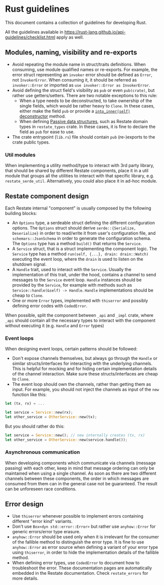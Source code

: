 # Rust guidelines

This document contains a collection of guidelines for developing Rust.

All the guidelines available in https://rust-lang.github.io/api-guidelines/checklist.html apply as well.

## Modules, naming, visibility and re-exports

* Avoid repeating the module name in struct/traits definitions. When consuming, use module qualified names or re-exports. 
  For example, the error struct representing an `invoker` error should be defined as `Error`, not `InvokerError`. 
  When consuming it, it should be referred as `invoker::Error` or imported as `use invoker::Error as InvokerError`.
* Avoid defining the struct field's visibility as `pub` or even `pub(crate)`, but rather use getters/setters. There are two notable exceptions to this rule:
  * When a type needs to be deconstructed, to take ownership of the single fields, which would be rather heavy to `Clone`. In these cases, either make the field `pub` or provide a [`into_inner(self)` deconstructor](https://users.rust-lang.org/t/explanation-of-into-inner/13872) method. 
  * When defining [Passive data structures](https://en.wikipedia.org/wiki/Passive_data_structure), such as Restate domain types in `restate_types` crate. In these cases, it is fine to declare the field as `pub` for ease to use.
* The crate entrypoint (`lib.rs`) file should contain `pub` (re-)exports to the crate public types.

### Util modules

When implementing a utility method/type to interact with 3rd party library, that should be shared by different Restate components, 
place it in a util module that groups all the utilities to interact with that specific library, e.g. `restate_serde_util`. 
Alternatively, you could also place it in ad-hoc module.

## Restate component design

Each Restate internal "component" is usually composed by the following building blocks:

* An `Options` type, a serdeable struct defining the different configuration options. 
  The `Options` struct should derive `serde::{Serialize, Deserialize}` in order to read/write it from user's configuration file, 
  and `schemars::JsonSchema` in order to generate the configuration schema. The `Options` type has a method `build()` that returns the `Service`.
* A `Service` struct, that is a struct implementing the component logic. 
  The `Service` type has a method `run(self, {...}, drain: drain::Watch)` executing the event loop, where the `drain` is used to listen on the shutdown signal.
* A `Handle` trait, used to interact with the `Service`. 
  Usually the implementation of this trait, under the hood, contains a channel to send messages to the `Service` event loop. 
  `Handle` instances should be provided by the `Service`, for example with methods such as `Service::handle(&self) -> Handle`. 
  `Handle` implementations should be cheap to `Clone`.
* One or more `Error` types, implemented with `thiserror` and possibly defining error codes with `CodedError`.

When possible, split the component between `_api` and `_impl` crate, where `_api` should contain all the necessary types to interact with the component without executing it (e.g. `Handle` and `Error` types)

### Event loops

When designing event loops, certain patterns should be followed:

* Don't expose channels themselves, but always go through the `Handle` or similar structs/interfaces for interacting with the underlying channels. This is helpful for mocking and for hiding certain implementation details of the channel interaction. Make sure these structs/interfaces are cheap to `Clone`.
* The event loop should own the channels, rather than getting them as input. For example, you should not inject the channels as input of the `new` function like this:

```rust
let (tx, rx) = ...

let service = Service::new(rx);
let other_service = OtherService::new(tx);
```

But you should rather do this:

```rust
let service = Service::new(); // new internally creates (tx, rx)
let other_service = OtherService::new(service.handle());
```

### Asynchronous communication

When developing components which communicate via channels (message passing) with each other, keep in mind that message ordering can only be maintained when using a single channel.
As soon as there are two different channels between these components, the order in which messages are consumed from them can in the general case not be guaranteed.
The result can be unforeseen race conditions.

## Error design

* Use `thiserror` whenever possible to implement errors containing different "error kind" variants.
* Don't use `Box<dyn std::error::Error>` but rather use `anyhow::Error` for generic errors/error type erasure.
* `anyhow::Error` should be used only when it is irrelevant for the consumer of the fallible method to distinguish the error type. 
  It is fine to use `anyhow::Error` as error source when defining a variant of your error type using `thiserror`, in order to hide the implementation details of the fallible method.   
* When defining error types, use `CodedError` to document how to troubleshoot the error. These documentation pages are automatically embedded in the Restate documentation. Check `restate_errors` for more details.
